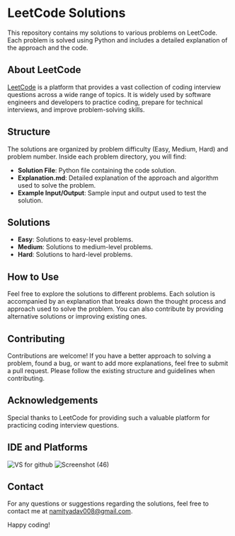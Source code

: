 # LeetCode Solutions

This repository contains my solutions to various problems on LeetCode. Each problem is solved using Python and includes a detailed explanation of the approach and the code.

## About LeetCode

[LeetCode](https://leetcode.com/) is a platform that provides a vast collection of coding interview questions across a wide range of topics. It is widely used by software engineers and developers to practice coding, prepare for technical interviews, and improve problem-solving skills.

## Structure

The solutions are organized by problem difficulty (Easy, Medium, Hard) and problem number. Inside each problem directory, you will find:

- **Solution File**: Python file containing the code solution.
- **Explanation.md**: Detailed explanation of the approach and algorithm used to solve the problem.
- **Example Input/Output**: Sample input and output used to test the solution.

## Solutions

- **Easy**: Solutions to easy-level problems.
- **Medium**: Solutions to medium-level problems.
- **Hard**: Solutions to hard-level problems.

## How to Use

Feel free to explore the solutions to different problems. Each solution is accompanied by an explanation that breaks down the thought process and approach used to solve the problem. You can also contribute by providing alternative solutions or improving existing ones.

## Contributing

Contributions are welcome! If you have a better approach to solving a problem, found a bug, or want to add more explanations, feel free to submit a pull request. Please follow the existing structure and guidelines when contributing.

## Acknowledgements

Special thanks to LeetCode for providing such a valuable platform for practicing coding interview questions.


## IDE and Platforms
![VS for github](https://github.com/Namityadav8/LeetCode/assets/114800158/9f12004a-fe4c-4147-8d2f-f3eba9ffc801)
![Screenshot (46)](https://github.com/Namityadav8/LeetCode/assets/114800158/2d7d59d9-5770-4639-991a-d57a2c7caae8)


## Contact

For any questions or suggestions regarding the solutions, feel free to contact me at [namityadav008@gmail.com](mailto:namityadav008@gmail.com).

Happy coding!

